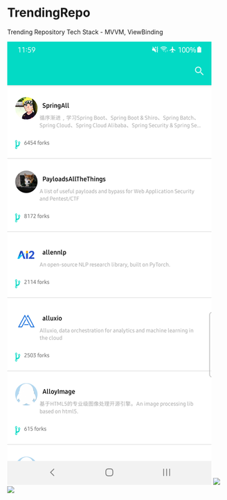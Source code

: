 # TrendingRepo
Trending Repository
Tech Stack - MVVM, ViewBinding

![](trending_one.png)
![](trending_two.png)
![](trending_three.png)
